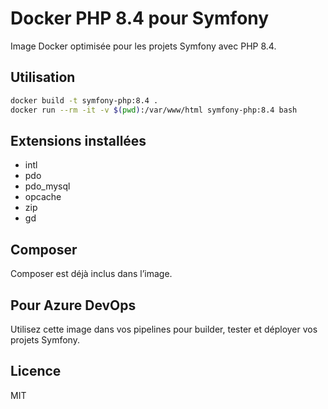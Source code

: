 # Docker PHP 8.4 pour Symfony

Image Docker optimisée pour les projets Symfony avec PHP 8.4.

## Utilisation

```bash
docker build -t symfony-php:8.4 .
docker run --rm -it -v $(pwd):/var/www/html symfony-php:8.4 bash
```

## Extensions installées

- intl
- pdo
- pdo_mysql
- opcache
- zip
- gd

## Composer

Composer est déjà inclus dans l’image.

## Pour Azure DevOps

Utilisez cette image dans vos pipelines pour builder, tester et déployer vos projets Symfony.

## Licence

MIT
